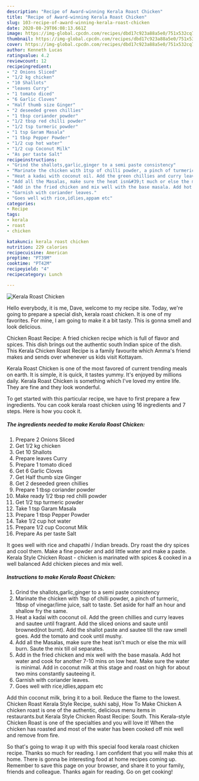 ```yaml
---
description: "Recipe of Award-winning Kerala Roast Chicken"
title: "Recipe of Award-winning Kerala Roast Chicken"
slug: 103-recipe-of-award-winning-kerala-roast-chicken
date: 2020-08-29T06:08:13.661Z
image: https://img-global.cpcdn.com/recipes/dbd17c923a88a5e0/751x532cq70/kerala-roast-chicken-recipe-main-photo.jpg
thumbnail: https://img-global.cpcdn.com/recipes/dbd17c923a88a5e0/751x532cq70/kerala-roast-chicken-recipe-main-photo.jpg
cover: https://img-global.cpcdn.com/recipes/dbd17c923a88a5e0/751x532cq70/kerala-roast-chicken-recipe-main-photo.jpg
author: Kenneth Lucas
ratingvalue: 4.2
reviewcount: 12
recipeingredient:
- "2 Onions Sliced"
- "1/2 kg chicken"
- "10 Shallots"
- "leaves Curry"
- "1 tomato diced"
- "6 Garlic Cloves"
- "Half thumb size Ginger"
- "2 deseeded green chillies"
- "1 tbsp coriander powder"
- "1/2 tbsp red chilli powder"
- "1/2 tsp turmeric powder"
- "1 tsp Garam Masala"
- "1 tbsp Pepper Powder"
- "1/2 cup hot water"
- "1/2 cup Coconut Milk"
- "As per taste Salt"
recipeinstructions:
- "Grind the shallots,garlic,ginger to a semi paste consistency"
- "Marinate the chicken with 1tsp of chilli powder, a pinch of turmeric, 1tbsp of vinegar/lime juice, salt to taste. Set aside for half an hour and shallow fry the same."
- "Heat a kadai with coconut oil. Add the green chillies and curry leaves and sautee until fragrant. Add the sliced onions and saute until browned(not burnt). Add the shallot paste and sautee till the raw smell goes. Add the tomato and cook until mushy."
- "Add all the Masalas, make sure the heat isn&#39;t much or else the mix will burn. Saute the mix till oil separates."
- "Add in the fried chicken and mix well with the base masala. Add hot water and cook for another 7-10 mins on low heat. Make sure the water is minimal. Add in coconut milk at this stage and roast on high for about two mins constantly sauteeing it."
- "Garnish with coriander leaves."
- "Goes well with rice,idlies,appam etc"
categories:
- Recipe
tags:
- kerala
- roast
- chicken

katakunci: kerala roast chicken 
nutrition: 229 calories
recipecuisine: American
preptime: "PT39M"
cooktime: "PT42M"
recipeyield: "4"
recipecategory: Lunch

---
```



![Kerala Roast Chicken](https://img-global.cpcdn.com/recipes/dbd17c923a88a5e0/751x532cq70/kerala-roast-chicken-recipe-main-photo.jpg)

Hello everybody, it is me, Dave, welcome to my recipe site. Today, we're going to prepare a special dish, kerala roast chicken. It is one of my favorites. For mine, I am going to make it a bit tasty. This is gonna smell and look delicious.

Chicken Roast Recipe: A fried chicken recipe which is full of flavor and spices. This dish brings out the authentic south Indian spice of the dish. This Kerala Chicken Roast Recipe is a family favourite which Amma&#39;s friend makes and sends over whenever us kids visit Kottayam.

Kerala Roast Chicken is one of the most favored of current trending meals on earth. It is simple, it is quick, it tastes yummy. It's enjoyed by millions daily. Kerala Roast Chicken is something which I've loved my entire life. They are fine and they look wonderful.


To get started with this particular recipe, we have to first prepare a few ingredients. You can cook kerala roast chicken using 16 ingredients and 7 steps. Here is how you cook it.

<!--inarticleads1-->

##### The ingredients needed to make Kerala Roast Chicken:

1. Prepare 2 Onions Sliced
1. Get 1/2 kg chicken
1. Get 10 Shallots
1. Prepare leaves Curry
1. Prepare 1 tomato diced
1. Get 6 Garlic Cloves
1. Get Half thumb size Ginger
1. Get 2 deseeded green chillies
1. Prepare 1 tbsp coriander powder
1. Make ready 1/2 tbsp red chilli powder
1. Get 1/2 tsp turmeric powder
1. Take 1 tsp Garam Masala
1. Prepare 1 tbsp Pepper Powder
1. Take 1/2 cup hot water
1. Prepare 1/2 cup Coconut Milk
1. Prepare As per taste Salt


It goes well with rice and chapathi / Indian breads. Dry roast the dry spices and cool them. Make a fine powder and add little water and make a paste. Kerala Style Chicken Roast - chicken is marinated with spices &amp; cooked in a well balanced Add chicken pieces and mix well. 

<!--inarticleads2-->

##### Instructions to make Kerala Roast Chicken:

1. Grind the shallots,garlic,ginger to a semi paste consistency
1. Marinate the chicken with 1tsp of chilli powder, a pinch of turmeric, 1tbsp of vinegar/lime juice, salt to taste. Set aside for half an hour and shallow fry the same.
1. Heat a kadai with coconut oil. Add the green chillies and curry leaves and sautee until fragrant. Add the sliced onions and saute until browned(not burnt). Add the shallot paste and sautee till the raw smell goes. Add the tomato and cook until mushy.
1. Add all the Masalas, make sure the heat isn&#39;t much or else the mix will burn. Saute the mix till oil separates.
1. Add in the fried chicken and mix well with the base masala. Add hot water and cook for another 7-10 mins on low heat. Make sure the water is minimal. Add in coconut milk at this stage and roast on high for about two mins constantly sauteeing it.
1. Garnish with coriander leaves.
1. Goes well with rice,idlies,appam etc


Add thin coconut milk, bring it to a boil. Reduce the flame to the lowest. Chicken Roast Kerala Style Recipe, sukhi sabji, How To Make Chicken A chicken roast is one of the authentic, delicious menu items in restaurants.but Kerala Style Chicken Roast Recipe: South. This Kerala-style Chicken Roast is one of the specialties and you will love it! When the chicken has roasted and most of the water has been cooked off mix well and remove from fire. 

So that's going to wrap it up with this special food kerala roast chicken recipe. Thanks so much for reading. I am confident that you will make this at home. There is gonna be interesting food at home recipes coming up. Remember to save this page on your browser, and share it to your family, friends and colleague. Thanks again for reading. Go on get cooking!
